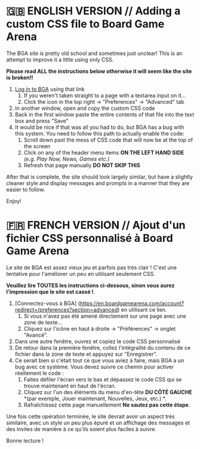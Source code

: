 # 🇬🇧 ENGLISH VERSION  //  Adding a custom CSS file to Board Game Arena

The BGA site is pretty old school and sometimes just unclear! This is an attempt to improve it a little using only CSS.

**Please read ALL the instructions below otherwise it will seem like the site is broken!!**

1. [Log in to BGA](https://en.boardgamearena.com/account?redirect=/preferences?section=advanced) using that link
	1. If you weren't taken straight to a page with a textarea input on it...
	1. Click the icon in the top right -> "Preferences" -> "Advanced" tab
1. In another window, open and copy the custom CSS code
1. Back in the first window paste the entire contents of that file into the text box and press "Save"
1. It would be nice if that was all you had to do, but BGA has a bug with this system. You need to follow this path to actually enable the code:
	1. Scroll down past the mess of CSS code that will now be at the top of the screen
	1. Click on any of the header menu items **ON THE LEFT HAND SIDE** *(e.g. Play Now, News, Games etc.)*
	1. Refresh that page manually **DO NOT SKIP THIS**

After that is complete, the site should look largely similar, but have a slightly cleaner style and display messages and prompts in a manner that they are easier to follow.

Enjoy!



# 🇫🇷 FRENCH VERSION // Ajout d'un fichier CSS personnalisé à Board Game Arena

Le site de BGA est assez vieux jeu et parfois pas très clair ! C'est une tentative pour l'améliorer un peu en utilisant seulement CSS.

**Veuillez lire TOUTES les instructions ci-dessous, sinon vous aurez l'impression que le site est cassé !**.

1. [Connectez-vous à BGA] (https://en.boardgamearena.com/account?redirect=/preferences?section=advanced) en utilisant ce lien.
	1. Si vous n'avez pas été amené directement sur une page avec une zone de texte...
	1. Cliquez sur l'icône en haut à droite -> "Préférences" -> onglet "Avancé".
1. Dans une autre fenêtre, ouvrez et copiez le code CSS personnalisé
1. De retour dans la première fenêtre, collez l'intégralité du contenu de ce fichier dans la zone de texte et appuyez sur "Enregistrer".
1. Ce serait bien si c'était tout ce que vous aviez à faire, mais BGA a un bug avec ce système. Vous devez suivre ce chemin pour activer réellement le code :
	1. Faites défiler l'écran vers le bas et dépassez le code CSS qui se trouve maintenant en haut de l'écran.
	1. Cliquez sur l'un des éléments du menu d'en-tête **DU CÔTÉ GAUCHE** *(par exemple, Jouer maintenant, Nouvelles, Jeux, etc.) *.
	1. Rafraîchissez cette page manuellement **Ne sautez pas cette étape**.

Une fois cette opération terminée, le site devrait avoir un aspect très similaire, avec un style un peu plus épuré et un affichage des messages et des invites de manière à ce qu'ils soient plus faciles à suivre.

Bonne lecture !
